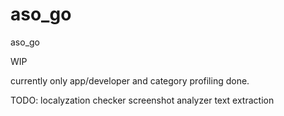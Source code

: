 # aso_go
aso_go


WIP

currently only app/developer and category profiling done.

TODO:
localyzation checker
screenshot analyzer
text extraction
